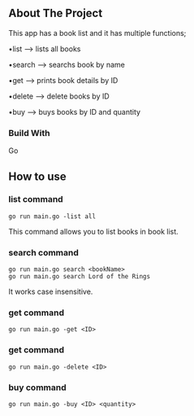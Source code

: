 ## About The Project

This app has a book list and it has multiple functions;

•list --> lists all books

•search --> searchs book by name

•get --> prints book details by ID

•delete --> delete books by ID

•buy --> buys books by ID and quantity


### Build With
Go

## How to use

### list command
```
go run main.go -list all
```
This command allows you to list books in book list.

### search command 
```
go run main.go search <bookName>
go run main.go search Lord of the Rings 
```
It works case insensitive.

### get command
```
go run main.go -get <ID>
```

### get command
```
go run main.go -delete <ID>
```

### buy command
```
go run main.go -buy <ID> <quantity>
```
